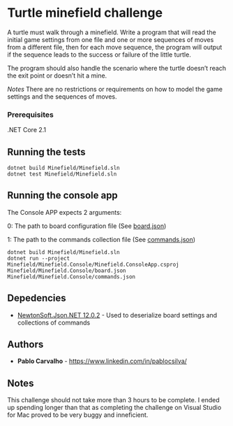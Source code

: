 # Turtle minefield challenge

A turtle must walk through a minefield. 
Write a program that will read the initial game settings from one file and one or more sequences of moves from a different file, then for each move sequence, the program will output if the sequence leads to the success or failure of the little
turtle.

The program should also handle the scenario where the turtle doesn’t reach the exit point or
doesn’t hit a mine.

_Notes_
There are no restrictions or requirements on how to model the game settings and the sequences of moves.

### Prerequisites

.NET Core 2.1


## Running the tests

```
dotnet build Minefield/Minefield.sln
dotnet test Minefield/Minefield.sln
```

## Running the console app

The Console APP expects 2 arguments: 

0: The path to board configuration file (See [board.json](Minefield/Minefield.Console/board.json))

1: The path to the commands collection file (See [commands.json](Minefield/Minefield.Console/commands.json))

```
dotnet build Minefield/Minefield.sln
dotnet run --project Minefield/Minefield.Console/Minefield.ConsoleApp.csproj Minefield/Minefield.Console/board.json Minefield/Minefield.Console/commands.json
```

## Depedencies

* [NewtonSoft.Json.NET 12.0.2](https://www.newtonsoft.com/json) - Used to deserialize board settings and collections of commands

## Authors

* **Pablo Carvalho** - https://www.linkedin.com/in/pablocsilva/

## Notes

This challenge should not take more than 3 hours to be complete. 
I ended up spending longer than that as completing the challenge on Visual Studio for Mac proved to be very buggy and inneficient.
